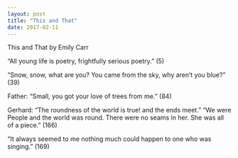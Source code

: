 ```yaml
---
layout: post
title: "This and That"
date: 2017-02-11
---
```


This and That by Emily Carr

“All young life is poetry, frightfully serious poetry.” (5)

“Snow, snow, what are you? You came from the sky, why aren’t you blue?” (39)

Father: “Small, you got your love of trees from me.” (84)

Gerhard: “The roundness of the world is true! and the ends meet.” 
“We were People and the world was round. There were no seams in her. She was all of a piece.” (166)

“It always seemed to me nothing much could happen to one who was singing.” (169)
